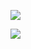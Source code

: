 ![](https://i.loli.net/2019/03/20/5c91d5b555485.png)

![](https://i.loli.net/2019/03/20/5c91d5f051772.png)
